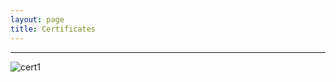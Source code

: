 ```yaml
---
layout: page
title: Certificates
---
```

<hr>
<img src="https://riamedinfo.github.io/my-blog/images/certificates/cert1.jpeg" alt="cert1">

